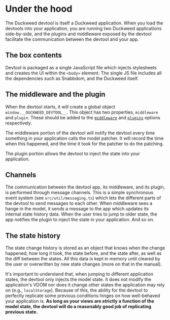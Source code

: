 # Under the hood

The Duckweed devtool is itself a Duckweed application. When you load the
devtools into your application, you are running two Duckweed applications
side-by-side, and the plugins and middleware exposed by the devtool facilitate
the communication between the devtool and your app.

## The box contents

Devtool is packaged as a single JavaScript file which injects stylesheets and
creates the UI within the `<body>` element. The single JS file includes all the
dependencies such as Snabbdom, and the Duckweed itself.

## The middleware and the plugin

When the devtool starts, it will create a global object
`window.__DUCKWEED_DEVTOOL__`. This object has two properties, `middleware` and
`plugin`. These should be added to the
[`middleware`](https://github.com/foxbunny/duckweed/blob/master/docs/api/runner.md#middleware-array-of-middleware-functions)
and
[`plugins`](https://github.com/foxbunny/duckweed/blob/master/docs/api/runner.md#plugins-array-of-plugin-objects)
options respectively.

The middleware portion of the devtool will notify the devtool every time
something in your application calls the model patcher. It will record the time
when this happened, and the time it took for the patcher to do the patching.

The plugin portion allows the devtool to inject the state into your application.

## Channels

The communication between the devtool app, its middleware, and its plugin, is
performed through message channels. This is a simple synchronous event system
(see `src/util/messaging.ts`) which lets the different parts of the devtool to
send messages to each other. When middleware sees a hange in the model, it sends
a message to the app which updates its internal state history data. When the
user tries to jump to older state, the app notifies the plugin to inject the
state in your application. And so on.

## The state history

The state change history is stored as an object that knows when the change
happened, how long it took, the state before, and the state after, as well as
the diff between the states. All this data is kept in memory until cleared by
the user or overwritten by new state changes (more on that in the manual).

It's important to understand that, when jumping to different application states,
the devtool only injects the model state. It does not modify the application's
VDOM nor does it change other states the application may rely on (e.g.,
`localStorage`). Because of this, the ability for the devtool to perfectly
replicate some previous conditions hinges on how well-behaved your application
is. **As long as your views are strictly a function of the model state, the
devtool will do a reasonably good job of replicating previous state.**

